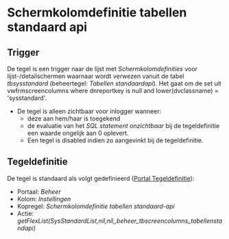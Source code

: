 # Schermkolomdefinitie tabellen standaard api

## Trigger

De tegel is een trigger naar de lijst met *Schermkolomdefinities* voor lijst-/detailschermen waarnaar wordt verwezen vanuit de tabel *tbsysstandard* (beheertegel: *Tabellen standaardapi*). Het gaat om de set uit vwfrmscreencolumns where dnreportkey is null and lower(dvclassname) = 'sysstandard'.

- De tegel is alleen zichtbaar voor inlogger wanneer:
  - deze aan hem/haar is toegekend
  - de evaluatie van het *SQL statement onzichtbaar* bij de tegeldefinitie een waarde ongelijk aan 0 oplevert.
  - Een tegel is disabled indien zo aangevinkt bij de tegeldefinitie.

## Tegeldefinitie

De tegel is standaard als volgt gedefinieerd ([Portal Tegeldefinitie](../../../../instellen_inrichten/portaldefinitie/portal_tegel.md)):

- Portaal: *Beheer*
- Kolom: *Instellingen*
- Kopregel: *Schermkolomdefinitie tabellen standaard-api*
- Actie: *getFlexList(SysStandardList,nil,nil,,beheer_tbscreencolumns_tabellenstandapi)*

